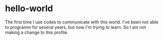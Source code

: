 # hello-world
The first time I use codes to communicate with this world.
I've been not able to programm for several years, but now I'm trying to learn. So I am not making a change to this profile.
